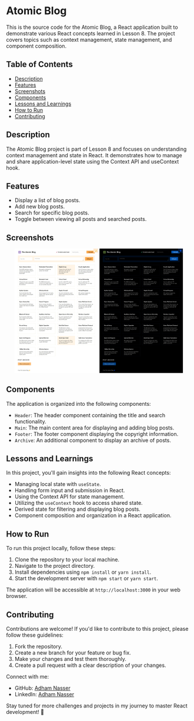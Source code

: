 # Atomic Blog

This is the source code for the Atomic Blog, a React application built to demonstrate various React concepts learned in Lesson 8. The project covers topics such as context management, state management, and component composition.

## Table of Contents

- [Description](#description)
- [Features](#features)
- [Screenshots](#screenshots)
- [Components](#components)
- [Lessons and Learnings](#lessons-and-learnings)
- [How to Run](#how-to-run)
- [Contributing](#contributing)

## Description

The Atomic Blog project is part of Lesson 8 and focuses on understanding context management and state in React. It demonstrates how to manage and share application-level state using the Context API and useContext hook.

## Features

- Display a list of blog posts.
- Add new blog posts.
- Search for specific blog posts.
- Toggle between viewing all posts and searched posts.

## Screenshots

<div align="center">
  <img src="./public/lightmood.png" width="45%" />
  <img src="./public/darkmood.png" width="45%" />
</div>

## Components

The application is organized into the following components:

- `Header`: The header component containing the title and search functionality.
- `Main`: The main content area for displaying and adding blog posts.
- `Footer`: The footer component displaying the copyright information.
- `Archive`: An additional component to display an archive of posts.

## Lessons and Learnings

In this project, you'll gain insights into the following React concepts:

- Managing local state with `useState`.
- Handling form input and submission in React.
- Using the Context API for state management.
- Utilizing the `useContext` hook to access shared state.
- Derived state for filtering and displaying blog posts.
- Component composition and organization in a React application.

## How to Run

To run this project locally, follow these steps:

1. Clone the repository to your local machine.
2. Navigate to the project directory.
3. Install dependencies using `npm install` or `yarn install`.
4. Start the development server with `npm start` or `yarn start`.

The application will be accessible at `http://localhost:3000` in your web browser.

## Contributing

Contributions are welcome! If you'd like to contribute to this project, please follow these guidelines:

1. Fork the repository.
2. Create a new branch for your feature or bug fix.
3. Make your changes and test them thoroughly.
4. Create a pull request with a clear description of your changes.


Connect with me:
- GitHub: [Adham Nasser](https://github.com/Adham-XIII)
- LinkedIn: [Adham Nasser](https://www.linkedin.com/in/adham-nasser-xiii/)

Stay tuned for more challenges and projects in my journey to master React development! 🚀